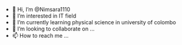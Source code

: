 - 👋 Hi, I’m @Nimsara1110
- 👀 I’m interested in IT field
- 🌱 I’m currently learning physical science in university of colombo
- 💞️ I’m looking to collaborate on ...
- 📫 How to reach me ...

<!---
Nimsara1110/Nimsara1110 is a ✨ special ✨ repository because its `README.md` (this file) appears on your GitHub profile.
You can click the Preview link to take a look at your changes.
--->
